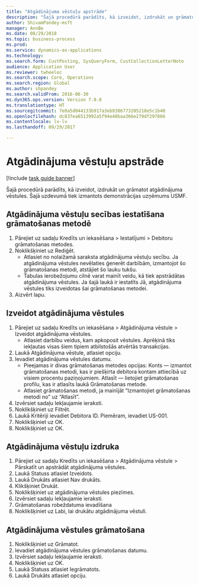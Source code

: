 ```yaml
--- 
title: "Atgādinājuma vēstuļu apstrāde"
description: "Šajā procedūrā parādīts, kā izveidot, izdrukāt un grāmatot atgādinājuma vēstules."
author: ShivamPandey-msft
manager: AnnBe
ms.date: 08/29/2018
ms.topic: business-process
ms.prod: 
ms.service: dynamics-ax-applications
ms.technology: 
ms.search.form: CustPosting, SysQueryForm, CustCollectionLetterNote
audience: Application User
ms.reviewer: twheeloc
ms.search.scope: Core, Operations
ms.search.region: Global
ms.author: shpandey
ms.search.validFrom: 2016-06-30
ms.dyn365.ops.version: Version 7.0.0
ms.translationtype: HT
ms.sourcegitcommit: 7e0a5d044133b917a3eb9386773205218e5c1b40
ms.openlocfilehash: dc837ea6513992a5f94e48baa366e279df297866
ms.contentlocale: lv-lv
ms.lasthandoff: 09/29/2017

---
```

# <a name="process-collection-letters"></a>Atgādinājuma vēstuļu apstrāde

[!include [task guide banner](../../includes/task-guide-banner.md)]

Šajā procedūrā parādīts, kā izveidot, izdrukāt un grāmatot atgādinājuma vēstules. Šajā uzdevumā tiek izmantots demonstrācijas uzņēmums USMF.


## <a name="set-up-a-collection-letter-sequence-on-the-posting-profile"></a>Atgādinājuma vēstuļu secības iestatīšana grāmatošanas metodē
1. Pārejiet uz sadaļu Kredīts un iekasēšana > Iestatījumi > Debitoru grāmatošanas metodes.
2. Noklikšķiniet uz Rediģēt.
    * Atlasiet no nolaižamā saraksta atgādinājuma vēstuļu secību. Ja atgādinājuma vēstules nevēlaties ģenerēt darbībām, izmantojot šo grāmatošanas metodi, atstājiet šo lauku tukšu.  
    * Tabulas ierobežojumu cilnē varat mainīt veidu, kā tiek apstrādātas atgādinājuma vēstules. Ja šajā laukā ir iestatīts Jā, atgādinājuma vēstules tiks izveidotas šai grāmatošanas metodei.  
3. Aizvērt lapu.

## <a name="create-collection-letters"></a>Izveidot atgādinājuma vēstules
1. Pārejiet uz sadaļu Kredīts un iekasēšana > Atgādinājuma vēstule > Izveidot atgādinājuma vēstules.
    * Atlasiet darbību veidus, kam apkoposit vēstules. Aprēķinā tiks iekļautas visas šiem tipiem atbilstošās atvērtās transakcijas.  
2. Laukā Atgādinājuma vēstule, atlasiet opciju.
3. Ievadiet atgādinājuma vēstules datumu.
    * Pieejamas ir divas grāmatošanas metodes opcijas: Konts — izmantot grāmatošanas metodi, kas ir piešķirta debitora kontam attiecībā uz visiem procentu paziņojumiem.   Atlasīt — lietojiet grāmatošanas profilu, kas ir atlasīts laukā Grāmatošanas metode.  
    * Atlasiet grāmatošanas metodi, ja mainījāt “Izmantojiet grāmatošanas metodi no” uz “Atlasīt”.  
4. Izvērsiet sadaļu Iekļaujamie ieraksti.
5. Noklikšķiniet uz Filtrēt.
6. Laukā Kritēriji ievadiet Debitora ID. Piemēram, ievadiet US-001.
7. Noklikšķiniet uz OK.
8. Noklikšķiniet uz OK.

## <a name="print-collection-letters"></a>Atgādinājuma vēstuļu izdruka
1. Pārejiet uz sadaļu Kredīts un iekasēšana > Atgādinājuma vēstule > Pārskatīt un apstrādāt atgādinājuma vēstules.
2. Laukā Statuss atlasiet Izveidots.
3. Laukā Drukāts atlasiet Nav drukāts.
4. Klikšķiniet Drukāt.
5. Noklikšķiniet uz atgādinājuma vēstules piezīmes.
6. Izvērsiet sadaļu Iekļaujamie ieraksti.
7. Grāmatošanas robeždatuma ievadīšana
8. Noklikšķiniet uz Labi, lai drukātu atgādinājuma vēstuli.

## <a name="post-the-collection-letter"></a>Atgādinājuma vēstules grāmatošana
1. Noklikšķiniet uz Grāmatot.
2. Ievadiet atgādinājuma vēstules grāmatošanas datumu.
3. Izvērsiet sadaļu Iekļaujamie ieraksti.
4. Noklikšķiniet uz OK.
5. Laukā Statuss atlasiet Iegrāmatots.
6. Laukā Drukāts atlasiet opciju.


